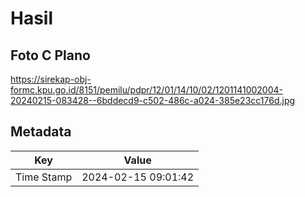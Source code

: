 # Hasil

## Foto C Plano

https://sirekap-obj-formc.kpu.go.id/8151/pemilu/pdpr/12/01/14/10/02/1201141002004-20240215-083428--6bddecd9-c502-486c-a024-385e23cc176d.jpg


## Metadata

| Key        | Value               |
| ---------- | ------------------- |
| Time Stamp | 2024-02-15 09:01:42 |



